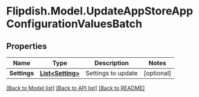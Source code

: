 # Flipdish.Model.UpdateAppStoreAppConfigurationValuesBatch
## Properties

Name | Type | Description | Notes
------------ | ------------- | ------------- | -------------
**Settings** | [**List&lt;Setting&gt;**](Setting.md) | Settings to update | [optional] 

[[Back to Model list]](../README.md#documentation-for-models) [[Back to API list]](../README.md#documentation-for-api-endpoints) [[Back to README]](../README.md)

